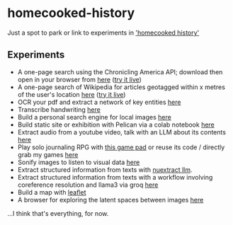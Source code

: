 # homecooked-history
Just a spot to park or link to experiments in ['homecooked history'](https://electricarchaeology.ca/2024/09/27/home-cooked-software-for-the-archaeologist-or-historian/)

## Experiments

+ A one-page search using the Chronicling America API; download then open in your browser from [here](https://github.com/shawngraham/homecooked-history/tree/main/ca_search) ([try it live](https://shawngraham.github.io/homecooked-history/ca_search/))
+ A one-page search of Wikipedia for articles geotagged within x metres of the user's location [here](https://github.com/shawngraham/homecooked-history/tree/main/wp-nearby) ([try it live](https://shawngraham.github.io/homecooked-history/wp-nearby/))
+ OCR your pdf and extract a network of key entities [here](https://github.com/shawngraham/text-to-kg)
+ Transcribe handwriting [here](https://github.com/shawngraham/handwriter)
+ Build a personal search engine for local images [here](https://github.com/shawngraham/personal-image-search-engine)
+ Build static site or exhibition with Pelican via a colab notebook [here](https://github.com/shawngraham/pelican-via-google-colab)
+ Extract audio from a youtube video, talk with an LLM about its contents [here](https://colab.research.google.com/drive/1pjAFwFT4ay1aPuZQjWn70drs4BsEOlMb?usp=sharing)
+ Play solo journaling RPG with [this game pad](https://shawngraham.github.io/solo-rpg) or reuse its code / directly grab my games [here](https://github.com/shawngraham/solo-rpg)
+ Sonify images to listen to visual data [here](/image_sonifier)
+ Extract structured information from texts with [nuextract llm](dataextract).
+ Extract structured information from texts with a workflow involving coreference resolution and llama3 via groq [here](https://github.com/shawngraham/homecooked-history/blob/main/structured_data_extractor_using_groq_and_llm_and_coreferee.ipynb)
+ Build a map with [leaflet](https://github.com/shawngraham/homecooked-history/tree/main/leaflet)
+ A browser for exploring the latent spaces between images [here](https://github.com/shawngraham/GAN-latent-space-explorer)

...I think that's everything, for now.
